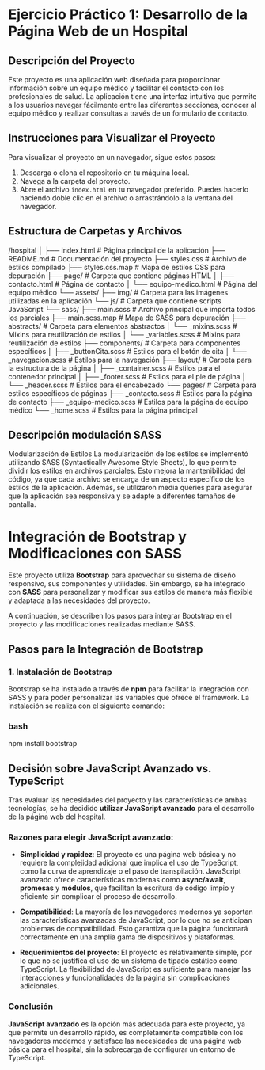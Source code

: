 # Ejercicio Práctico 1: Desarrollo de la Página Web de un Hospital

## Descripción del Proyecto

Este proyecto es una aplicación web diseñada para proporcionar información sobre un equipo médico y facilitar el contacto con los profesionales de salud. La aplicación tiene una interfaz intuitiva que permite a los usuarios navegar fácilmente entre las diferentes secciones, conocer al equipo médico y realizar consultas a través de un formulario de contacto.

## Instrucciones para Visualizar el Proyecto

Para visualizar el proyecto en un navegador, sigue estos pasos:

1. Descarga o clona el repositorio en tu máquina local.
2. Navega a la carpeta del proyecto.
3. Abre el archivo `index.html` en tu navegador preferido. Puedes hacerlo haciendo doble clic en el archivo o arrastrándolo a la ventana del navegador.

## Estructura de Carpetas y Archivos
/hospital
│
├── index.html                  # Página principal de la aplicación
├── README.md                   # Documentación del proyecto
├── styles.css                  # Archivo de estilos compilado
├── styles.css.map              # Mapa de estilos CSS para depuración
├── page/                       # Carpeta que contiene páginas HTML
│   ├── contacto.html           # Página de contacto
│   └── equipo-medico.html      # Página del equipo médico
└── assets/
    ├── img/                    # Carpeta para las imágenes utilizadas en la aplicación
    └── js/                     # Carpeta que contiene scripts JavaScript
└── sass/
    ├── main.scss               # Archivo principal que importa todos los parciales
    ├── main.scss.map           # Mapa de SASS para depuración
    ├── abstracts/              # Carpeta para elementos abstractos
    │   └── _mixins.scss         # Mixins para reutilización de estilos
    │   └── _variables.scss         # Mixins para reutilización de estilos
    ├── components/              # Carpeta para componentes específicos
    │   ├── _buttonCita.scss     # Estilos para el botón de cita
    │   └── _navegacion.scss      # Estilos para la navegación
    ├── layout/                  # Carpeta para la estructura de la página
    │   ├── _container.scss       # Estilos para el contenedor principal
    │   ├── _footer.scss          # Estilos para el pie de página
    │   └── _header.scss          # Estilos para el encabezado
    └── pages/                  # Carpeta para estilos específicos de páginas
        ├── _contacto.scss       # Estilos para la página de contacto
        ├── _equipo-medico.scss  # Estilos para la página de equipo médico
        └── _home.scss           # Estilos para la página principal


## Descripción modulación SASS
Modularización de Estilos
La modularización de los estilos se implementó utilizando SASS (Syntactically Awesome Style Sheets), lo que permite dividir los estilos en archivos parciales. Esto mejora la mantenibilidad del código, ya que cada archivo se encarga de un aspecto específico de los estilos de la aplicación. Además, se utilizaron media queries para asegurar que la aplicación sea responsiva y se adapte a diferentes tamaños de pantalla.

# Integración de Bootstrap y Modificaciones con SASS

Este proyecto utiliza **Bootstrap** para aprovechar su sistema de diseño responsivo, sus componentes y utilidades. Sin embargo, se ha integrado con **SASS** para personalizar y modificar sus estilos de manera más flexible y adaptada a las necesidades del proyecto.

A continuación, se describen los pasos para integrar Bootstrap en el proyecto y las modificaciones realizadas mediante SASS.

## Pasos para la Integración de Bootstrap

### 1. Instalación de Bootstrap

Bootstrap se ha instalado a través de **npm** para facilitar la integración con SASS y para poder personalizar las variables que ofrece el framework. La instalación se realiza con el siguiente comando:

### bash
npm install bootstrap

## Decisión sobre JavaScript Avanzado vs. TypeScript

Tras evaluar las necesidades del proyecto y las características de ambas tecnologías, se ha decidido **utilizar JavaScript avanzado** para el desarrollo de la página web del hospital.

### Razones para elegir JavaScript avanzado:

- **Simplicidad y rapidez**: El proyecto es una página web básica y no requiere la complejidad adicional que implica el uso de TypeScript, como la curva de aprendizaje o el paso de transpilación. JavaScript avanzado ofrece características modernas como **async/await**, **promesas** y **módulos**, que facilitan la escritura de código limpio y eficiente sin complicar el proceso de desarrollo.
  
- **Compatibilidad**: La mayoría de los navegadores modernos ya soportan las características avanzadas de JavaScript, por lo que no se anticipan problemas de compatibilidad. Esto garantiza que la página funcionará correctamente en una amplia gama de dispositivos y plataformas.

- **Requerimientos del proyecto**: El proyecto es relativamente simple, por lo que no se justifica el uso de un sistema de tipado estático como TypeScript. La flexibilidad de JavaScript es suficiente para manejar las interacciones y funcionalidades de la página sin complicaciones adicionales.

### Conclusión

**JavaScript avanzado** es la opción más adecuada para este proyecto, ya que permite un desarrollo rápido, es completamente compatible con los navegadores modernos y satisface las necesidades de una página web básica para el hospital, sin la sobrecarga de configurar un entorno de TypeScript.
